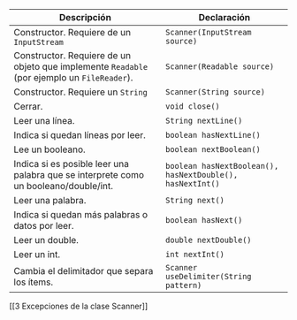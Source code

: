 
| Descripción                                                                                 | Declaración                                               |
| ------------------------------------------------------------------------------------------- | --------------------------------------------------------- |
| Constructor. Requiere de un `InputStream`                                                   | `Scanner(InputStream source)`                             |
| Constructor. Requiere de un objeto que implemente `Readable` (por ejemplo un `FileReader`). | `Scanner(Readable source)`                                |
| Constructor. Requiere un `String`                                                           | `Scanner(String source)`                                  |
| Cerrar.                                                                                     | `void close()`                                            |
| Leer una línea.                                                                             | `String nextLine()`                                       |
| Indica si quedan líneas por leer.                                                           | `boolean hasNextLine()`                                   |
| Lee un booleano.                                                                            | `boolean nextBoolean()`                                   |
| Indica si es posible leer una palabra que se interprete como un booleano/double/int.        | `boolean hasNextBoolean(), hasNextDouble(), hasNextInt()` |
| Leer una palabra.                                                                           | `String next()`                                           |
| Indica si quedan más palabras o datos por leer.                                             | `boolean hasNext()`                                       |
| Leer un double.                                                                             | `double nextDouble()`                                     |
| Leer un int.                                                                                | `int nextInt()`                                           |
| Cambia el delimitador que separa los ítems.                                                 | `Scanner useDelimiter(String pattern)`                    |

[[3 Excepciones de la clase Scanner]]